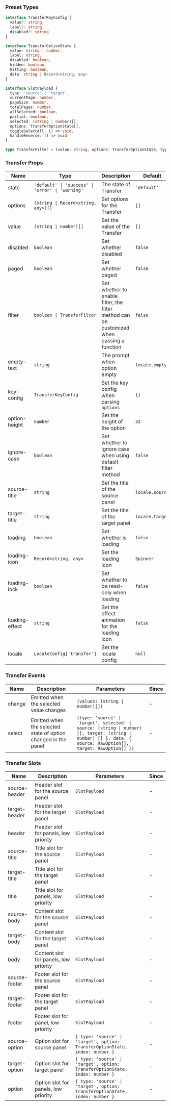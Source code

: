 ### Preset Types

```ts
interface TransferKeyConfig {
  value?: string,
  label?: string,
  disabled?: string
}

interface TransferOptionState {
  value: string | number,
  label: string,
  disabled: boolean,
  hidden: boolean,
  hitting: boolean,
  data: string | Record<string, any>
}

interface SlotPayload {
  type: 'source' | 'target',
  currentPage: number,
  pageSize: number,
  totalPages: number,
  allSelected: boolean,
  partial: boolean,
  selected: (string | number)[],
  options: TransferOptionState[],
  toggleSelectAll: () => void,
  handleReverse: () => void
}

type TransferFilter = (value: string, options: TransferOptionState, type: 'source' | 'target') => boolean
```

### Transfer Props

| Name           | Type                                             | Description                                                                               | Default         | Since   |
| -------------- | ------------------------------------------------ | ----------------------------------------------------------------------------------------- | --------------- | ------- |
| state          | `'default' \| 'success' \| 'error' \| 'warning'` | The state of Transfer                                                                     | `'default'`     | -       |
| options        | `(string \| Record<string, any>)[]`              | Set options for the Transfer                                                              | `[]`            | -       |
| value          | `(string \| number)[]`                           | Set the value of the Transfer                                                             | `[]`            | -       |
| disabled       | `boolean`                                        | Set whether disabled                                                                      | `false`         | -       |
| paged          | `boolean`                                        | Set whether paged                                                                         | `false`         | -       |
| filter         | `boolean \| TransferFilter`                      | Set whether to enable filter, the filter method can be customized when passing a function | `false`         | -       |
| empty-text     | `string`                                         | The prompt when option empty                                                              | `locale.empty`  | -       |
| key-config     | `TransferKeyConfig`                              | Set the key config when parsing `options`                                                 | `{}`            | -       |
| option-height  | `number`                                         | Set the height of the option                                                              | `32`            | -       |
| ignore-case    | `boolean`                                        | Set whether to ignore case when using default filter method                               | `false`         | -       |
| source-title   | `string`                                         | Set the title of the source panel                                                         | `locale.source` | -       |
| target-title   | `string`                                         | Set the title of the target panel                                                         | `locale.target` | -       |
| loading        | `boolean`                                        | Set whether is loading                                                                    | `false`         | -       |
| loading-icon   | `Record<string, any>`                            | Set the loading icon                                                                      | `Spinner`       | -       |
| loading-lock   | `boolean`                                        | Set whether to be read-only when loading                                                  | `false`         | -       |
| loading-effect | `string`                                         | Set the effect animation for the loading icon                                             | `false`         | -       |
| locale         | `LocaleConfig['transfer']`                       | Set the locale config                                                                     | `null`          | `2.1.0` |

### Transfer Events

| Name   | Description                                                    | Parameters                                                                                                                                                    | Since |
| ------ | -------------------------------------------------------------- | ------------------------------------------------------------------------------------------------------------------------------------------------------------- | ----- |
| change | Emitted when the selected value changes                        | `(values: (string \| number)[])`                                                                                                                              | -     |
| select | Emitted when the selected state of option changed in the panel | `(type: 'source' \| 'target', selected: { source: (string \| number)[], target: (string \| number) [] }, data: { source: RawOption[], target: RawOption[] })` | -     |

### Transfer Slots

| Name          | Description                           | Parameters                                                                   | Since |
| ------------- | ------------------------------------- | ---------------------------------------------------------------------------- | ----- |
| source-header | Header slot for the source panel      | `SlotPayload`                                                                | -     |
| target-header | Header slot for the target panel      | `SlotPayload`                                                                | -     |
| header        | Header slot for panels, low priority  | `SlotPayload`                                                                | -     |
| source-title  | Title slot for the source panel       | `SlotPayload`                                                                | -     |
| target-title  | Title slot for the target panel       | `SlotPayload`                                                                | -     |
| title         | Title slot for panels, low priority   | `SlotPayload`                                                                | -     |
| source-body   | Content slot for the source panel     | `SlotPayload`                                                                | -     |
| target-body   | Content slot for the target panel     | `SlotPayload`                                                                | -     |
| body          | Content slot for panels, low priority | `SlotPayload`                                                                | -     |
| source-footer | Footer slot for the source panel      | `SlotPayload`                                                                | -     |
| target-footer | Footer slot for the target panel      | `SlotPayload`                                                                | -     |
| footer        | Footer slot for panel, low priority   | `SlotPayload`                                                                | -     |
| source-option | Option slot for source panel          | `{ type: 'source' \| 'target', option: TransferOptionState, index: number }` | -     |
| target-option | Option slot for target panel          | `{ type: 'source' \| 'target', option: TransferOptionState, index: number }` | -     |
| option        | Option slot for panels, low priority  | `{ type: 'source' \| 'target', option: TransferOptionState, index: number }` | -     |
